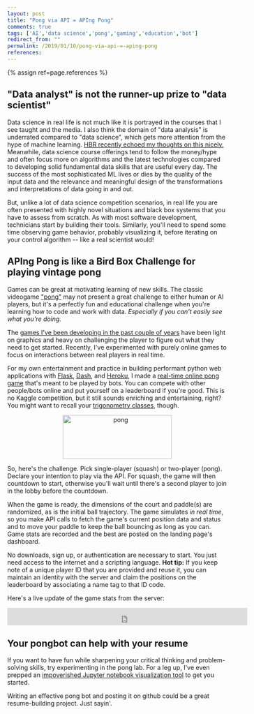 ```yaml
---
layout: post
title: "Pong via API = APIng Pong"
comments: true
tags: ['AI','data science','pong','gaming','education','bot']
redirect_from: ""
permalink: /2019/01/10/pong-via-api-=-aping-pong
references:
---
```


{% assign ref=page.references %}

## "Data analyst" is not the runner-up prize to "data scientist"

Data science in real life is not much like it is portrayed in the courses that I see taught and the media. I also think the domain of "data analysis" is underrated compared to "data science", which gets more attention from the hype of machine learning. [HBR recently echoed my thoughts on this nicely.](https://hbr.org/2018/12/what-great-data-analysts-do-and-why-every-organization-needs-them) Meanwhile, data science course offerings tend to follow the money/hype and often focus more on algorithms and the latest technologies compared to developing solid fundamental data skills that are useful every day. The success of the most sophisticated ML lives or dies by the quality of the input data and the relevance and meaningful design of the transformations and interpretations of data going in and out.

But, unlike a lot of data science competition scenarios, in real life you are often presented with highly novel situations and black box systems that you have to assess from scratch. As with most software development, technicians start by building their tools. Similarly, you'll need to spend some time observing game behavior, probably visualizing it, before iterating on your control algorithm -- like a real scientist would!

## APIng Pong is like a Bird Box Challenge for playing vintage pong

Games can be great at motivating learning of new skills. The classic videogame ["pong"](https://en.wikipedia.org/wiki/Pong) may not present a great challenge to either human or AI players, but it's a perfectly fun and educational challenge when you're learning how to code and work with data. _Especially if you can't easily see what you're doing._

The [games I've been developing in the past couple of years](https://transient-dynamic.itch.io/dragonflyops) have been light on graphics and heavy on challenging the player to figure out what they need to get started. Recently, I've experimented with purely online games to focus on interactions between real players in real time.

For my own entertainment and practice in building performant python web applications with [Flask](http://flask.pocoo.org/), [Dash](https://dash.plot.ly), and [Heroku](http://heroku.com), I made a [real-time online pong game](https://aping-pong.herokuapp.com/) that's meant to be played by bots. You can compete with other people/bots online and put yourself on a leaderboard if you're good. This is no Kaggle competition, but it still sounds enriching and entertaining, right? You might want to recall your [trigonometry classes](https://www.youtube.com/results?search_query=trigonometry+for+gaming), though.

<center><img src="https://media.giphy.com/media/tJc0Sq1jilB8A/giphy.gif" alt="pong" width="250" height="100"></center>

So, here's the challenge. Pick single-player (squash) or two-player (pong). Declare your intention to play via the API. For squash, the game will then countdown to start, otherwise you'll wait until there's a second player to join in the lobby before the countdown.

When the game is ready, the dimensions of the court and paddle(s) are randomized, as is the initial ball trajectory. The game simulates _in real time_, so you make API calls to fetch the game's current position data and status and to move your paddle to keep the ball bouncing as long as you can. Game stats are recorded and the best are posted on the landing page's dashboard.

No downloads, sign up, or authentication are necessary to start. You just need access to the internet and a scripting language. **Hot tip:** If you keep note of a unique player ID that you are provided and reuse it, you can maintain an identity with the server and claim the positions on the leaderboard by associating a name tag to that ID code.

Here's a live update of the game stats from the server:
<center>
    <iframe width="550" height="40" src="https://aping-pong.herokuapp.com/stats_totals" frameborder="0">
    </iframe>
</center>

## Your pongbot can help with your resume

If you want to have fun while sharpening your critical thinking and problem-solving skills, try experimenting in the pong lab. For a leg up, I've even prepped an [impoverished Jupyter notebook visualization tool](https://github.com/robclewley/aping-pong-jupclient) to get you started.

Writing an effective pong bot and posting it on github could be a great resume-building project. Just sayin'.
